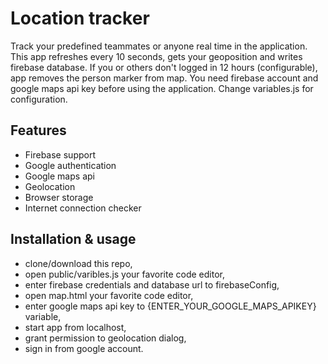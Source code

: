 # Location tracker
Track your predefined teammates or anyone real time in the application. This app refreshes every 10 seconds, gets your geoposition and writes firebase database. If you or others don't logged in 12 hours (configurable), app removes the person marker from map. You need firebase account and google maps api key before using the application. Change variables.js for configuration.

Features
--------

* Firebase support
* Google authentication
* Google maps api
* Geolocation
* Browser storage
* Internet connection checker

Installation & usage
------------

* clone/download this repo,
* open public/varibles.js your favorite code editor,
* enter firebase credentials and database url to firebaseConfig,
* open map.html your favorite code editor,
* enter google maps api key to {ENTER_YOUR_GOOGLE_MAPS_APIKEY} variable,
* start app from localhost,
* grant permission to geolocation dialog,
* sign in from google account.
